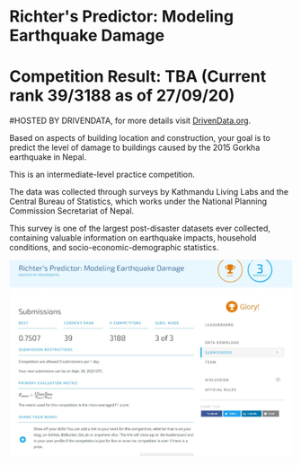 # Richter's Predictor: Modeling Earthquake Damage
# Competition Result: TBA (Current rank 39/3188 as of 27/09/20)

#HOSTED BY DRIVENDATA, for more details visit [DrivenData.org](https://www.drivendata.org/competitions/57/nepal-earthquake/).


Based on aspects of building location and construction, your goal is to predict the level of damage to buildings caused by the 2015 Gorkha earthquake in Nepal.

This is an intermediate-level practice competition.

The data was collected through surveys by Kathmandu Living Labs and the Central Bureau of Statistics, which works under the National Planning Commission Secretariat of Nepal.

This survey is one of the largest post-disaster datasets ever collected, containing valuable information on earthquake impacts, household conditions, and socio-economic-demographic statistics.

![alt text](https://github.com/muke888/DataScience-Competitions/blob/master/002.Richter's%20Predictor:%20Modeling%20Earthquake%20Damage/27.09.20.JPG)
